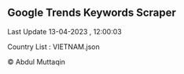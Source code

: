 

## Google Trends Keywords Scraper 
 
Last Update 13-04-2023 , 12:00:03

Country List :
VIETNAM.json



© Abdul Muttaqin 
